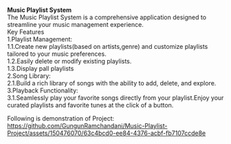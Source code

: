 <b>Music Playlist System</b><br>
The Music Playlist System is a comprehensive application designed to streamline your music management experience.<br>
Key Features<br>
1.Playlist Management:<br>
  1.1.Create new playlists(based on artists,genre) and customize playlists tailored to your music preferences.<br>
  1.2.Easily delete or modify existing playlists.<br>
  1.3.Display pall playlists<br>
2.Song Library:<br>
  2.1.Build a rich library of songs with the ability to add, delete, and explore.<br>
3.Playback Functionality:<br>
  3.1.Seamlessly play your favorite songs directly from your playlist.Enjoy your curated playlists and favorite tunes at the click of a button.<br>

Following is demonstration of Project:
https://github.com/GungunRamchandani/Music-Playlist-Project/assets/150476070/63c4bcd0-ee84-4376-acbf-fb7107ccde8e

